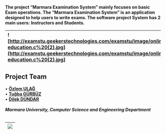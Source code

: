 **The project “Marmara Examination System” mainly focuses on basic Exam operations. The “Marmara Examination System” is an application designed to help users to write exams. The software project System has 2 main users: Instructors and Students.**

| ![http://examstu.geekerstechnologies.com/examstu/image/online-education.c%20(2).jpg](http://examstu.geekerstechnologies.com/examstu/image/online-education.c%20(2).jpg) |
|:------------------------------------------------------------------------------------------------------------------------------------------------------------------------|

## **Project Team** ##
• **[Özlem ULAĞ](https://code.google.com/p/cse344project2014group7/wiki/Ozlem_Ulag)** <br>
• <b><a href='https://code.google.com/p/cse344project2014group7/wiki/Tugba_Gurbuz'>Tuğba GÜRBÜZ</a></b> <br>
• <b><a href='https://code.google.com/p/cse344project2014group7/wiki/Dilek_Dundar'>Dilek DÜNDAR</a></b> <br>
<br>
<i><b>Marmara University, Computer Science and Engineering Department</b></i> <br>
<br>
<table><thead><th> <img src='http://www.softlogic.co.in/images/online_exam_system_pune_latur_aurangabad.jpg' /> </th></thead><tbody>